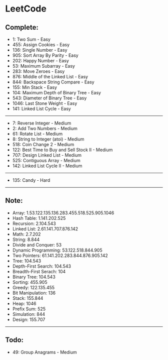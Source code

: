 # LeetCode

## Complete:

- 1: Two Sum - Easy
- 455: Assign Cookies - Easy
- 136: Single Number - Easy
- 905: Sort Array By Parity - Easy
- 202: Happy Number - Easy
- 53: Maximum Subarray - Easy
- 283: Move Zeroes - Easy
- 876: Middle of the Linked List - Easy
- 844: Backspace String Compare - Easy
- 155: Min Stack - Easy
- 104: Maximum Depth of Binary Tree - Easy
- 543: Diameter of Binary Tree - Easy
- 1046: Last Stone Weight - Easy
- 141: Linked List Cycle - Easy

---

- 7:  Reverse Integer - Medium
- 2: Add Two Numbers - Medium
- 61: Rotate List - Medium
- 8: String to Integer (atoi) - Medium
- 518: Coin Change 2 - Medium
- 122: Best Time to Buy and Sell Stock II - Medium
- 707: Design Linked List - Medium
- 525: Contiguous Array - Medium
- 142: Linked List Cycle II - Medium

---

- 135: Candy - Hard

---
## Note:

- Array: 1.53.122.135.136.283.455.518.525.905.1046
- Hash Table: 1.141.202.525
- Recursion: 2.104.543
- Linked List: 2.61.141.707.876.142
- Math: 2.7.202
- String: 8.844
- Divide and Conquer: 53
- Dynamic Programming: 53.122.518.844.905
- Two Pointers: 61.141.202.283.844.876.905.142
- Tree: 104.543
- Depth-First Search: 104.543
- Breadth-First Serach: 104
- Binary Tree: 104.543
- Sorting: 455.905
- Greedy: 122.135.455
- Bit Manipulation: 136
- Stack: 155.844
- Heap: 1046
- Prefix Sum: 525
- Simulation: 844
- Design: 155.707


---
## Todo:

- 49: Group Anagrams - Medium